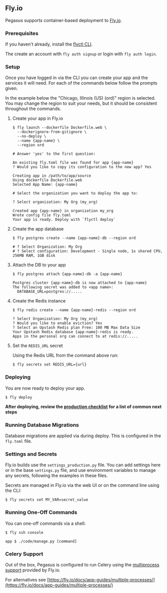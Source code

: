 ## Fly.io

Pegasus supports container-based deployment to [Fly.io](https://fly.io/).

### Prerequisites

If you haven't already, install the [flyctl CLI](https://fly.io/docs/hands-on/install-flyctl/).

The create an account with `fly auth signup` or login with `fly auth login`.

### Setup

Once you have logged in via the CLI you can create your app and the services it will need.
For each of the commands below follow the prompts given.

In the example below the "Chicago, Illinois (US) (ord)" region is selected. You may change
the region to suit your needs, but it should be consistent throughout the commands.

1. Create your app in Fly.io

    ```shell
    $ fly launch --dockerfile Dockerfile.web \
      --dockerignore-from-gitignore \
      --no-deploy \
      --name {app-name} \
      --region ord
    
    # Answer 'yes' to the first question:

    An existing fly.toml file was found for app {app-name}
    ? Would you like to copy its configuration to the new app? Yes
    
    Creating app in /path/to/app/source
    Using dockerfile Dockerfile.web
    Selected App Name: {app-name}
    
    # Select the organization you want to deploy the app to:

    ? Select organization: My Org (my_org)
    
    Created app {app-name} in organization my_org
    Wrote config file fly.toml
    Your app is ready. Deploy with `flyctl deploy`
    ```

2. Create the app database

    ```shell
    $ fly postgres create --name {app-name}-db --region ord
    
    # ? Select Organization: My Org
    # ? Select configuration: Development - Single node, 1x shared CPU, 256MB RAM, 1GB disk
    ```

3. Attach the DB to your app

    ```shell
    $ fly postgres attach {app-name}-db -a {app-name}
    
    Postgres cluster {app-name}-db is now attached to {app-name}
    The following secret was added to <app name>:
      DATABASE_URL=postgres://.....
    ```

4. Create the Redis instance
    
    ```shell
    $ fly redis create --name {app-name}-redis --region ord
    
    ? Select Organization: My Org (my_org)
    ? Would you like to enable eviction? Yes
    ? Select an Upstash Redis plan Free: 100 MB Max Data Size
    Your Upstash Redis database {app-name}-redis is ready.
    Apps in the personal org can connect to at redis://.....

    ```

5. Set the `REDIS_URL` secret

    Using the Redis URL from the command above run:

    ```shell
    $ fly secrets set REDIS_URL={url}
    ```

### Deploying

You are now ready to deploy your app.

```shell
$ fly deploy
```

**After deploying, review the [production checklist](/deployment/production-checklist.md) for a list
of common next steps**

### Running Database Migrations

Database migrations are applied via during deploy. This is configured in the `fly.toml` file.

### Settings and Secrets

Fly.io builds use the `settings_production.py` file.
You can add settings here or in the base `settings.py` file, and use environment variables to manage any secrets,
following the examples in these files.

Secrets are managed in Fly.io via the web UI or on the command line using the CLI:

```shell
$ fly secrets set MY_VAR=secret_value
```

### Running One-Off Commands

You can one-off commands via a shell:

```shell
$ fly ssh console

app $ ./code/manage.py [command]
```

### Celery Support

Out of the box, Pegasus is configured to run Celery using the [multiprocess support][multiprocess] provided by
Fly.io.

For alternatives see [https://fly.io/docs/app-guides/multiple-processes/](https://fly.io/docs/app-guides/multiple-processes/)

[multiprocess]: https://fly.io/docs/reference/configuration/#the-processes-section
 
